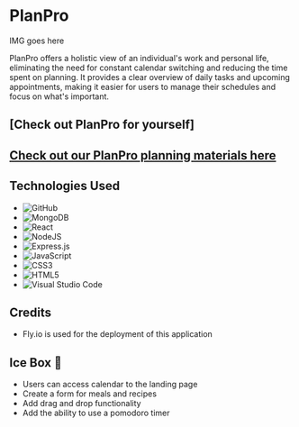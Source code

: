# PlanPro

IMG goes here

PlanPro offers a holistic view of an individual's work and personal life, eliminating the need for constant calendar switching and reducing the time spent on planning. It provides a clear overview of daily tasks and upcoming appointments, making it easier for users to manage their schedules and focus on what's important.

## [Check out PlanPro for yourself]

## [Check out our PlanPro planning materials here](https://trello.com/b/rIikIfZ0/planpro)

## Technologies Used

* ![GitHub](https://img.shields.io/badge/github-%23121011.svg?style=for-the-badge&logo=github&logoColor=white)
* ![MongoDB](https://img.shields.io/badge/MongoDB-%234ea94b.svg?style=for-the-badge&logo=mongodb&logoColor=white)
* ![React](https://img.shields.io/badge/react-%2320232a.svg?style=for-the-badge&logo=react&logoColor=%2361DAFB)
* ![NodeJS](https://img.shields.io/badge/node.js-6DA55F?style=for-the-badge&logo=node.js&logoColor=white)
* ![Express.js](https://img.shields.io/badge/express.js-%23404d59.svg?style=for-the-badge&logo=express&logoColor=%2361DAFB)
* ![JavaScript](https://img.shields.io/badge/javascript-%23323330.svg?style=for-the-badge&logo=javascript&logoColor=%23F7DF1E)
* ![CSS3](https://img.shields.io/badge/css3-%231572B6.svg?style=for-the-badge&logo=css3&logoColor=white)
* ![HTML5](https://img.shields.io/badge/html5-%23E34F26.svg?style=for-the-badge&logo=html5&logoColor=white)
* ![Visual Studio Code](https://img.shields.io/badge/Visual%20Studio%20Code-0078d7.svg?style=for-the-badge&logo=visual-studio-code&logoColor=white)

## Credits

* Fly.io is used for the deployment of this application

## Ice Box 🧊

* Users can access calendar to the landing page
* Create a form for meals and recipes
* Add drag and drop functionality
* Add the ability to use a pomodoro timer

